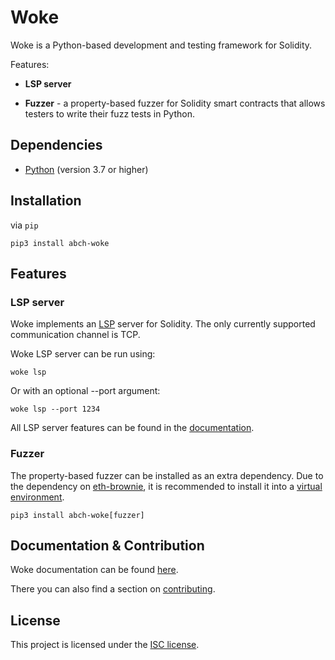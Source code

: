 # Woke

Woke is a Python-based development and testing framework for Solidity.

Features:

- **LSP server**

- **Fuzzer** - a property-based fuzzer for Solidity smart contracts that allows testers to write their fuzz tests in Python.

## Dependencies

- [Python](https://www.python.org/downloads/release/python-3910/) (version 3.7 or higher)

## Installation

via `pip`

```shell
pip3 install abch-woke
```

## Features

### LSP server

Woke implements an [LSP](https://microsoft.github.io/language-server-protocol/) server for Solidity. The only currently supported communication channel is TCP.

Woke LSP server can be run using:

```shell
woke lsp
```

Or with an optional --port argument:

```shell
woke lsp --port 1234
```

All LSP server features can be found in the [documentation](https://ackeeblockchain.com/woke/docs/latest/language-server/).

### Fuzzer

The property-based fuzzer can be installed as an extra dependency. Due to the dependency on [eth-brownie](https://eth-brownie.readthedocs.io/en/stable/), it is recommended to install it into a [virtual environment](https://docs.python.org/3/library/venv.html).

```shell
pip3 install abch-woke[fuzzer]
```

## Documentation & Contribution

Woke documentation can be found [here](https://ackeeblockchain.com/woke/docs).

There you can also find a section on [contributing](https://ackeeblockchain.com/woke/docs/latest/contributing/).

## License

This project is licensed under the [ISC license](https://github.com/Ackee-Blockchain/woke/blob/main/LICENSE).
